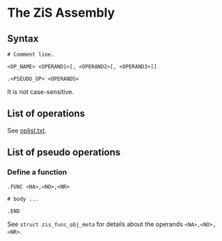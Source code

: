 # The ZiS Assembly

## Syntax

```
# Comment line.

<OP_NAME> <OPERAND1>[, <OPERAND2>[, <OPERAND3>]]

.<PSEUDO_OP> <OPERANDS>
```

It is not case-sensitive.

## List of operations

See [oplist.txt](../core/oplist.txt).

## List of pseudo operations

### Define a function

```
.FUNC <NA>,<NO>,<NR>

# body ...

.END
```

See `struct zis_func_obj_meta` for details about the operands `<NA>,<NO>,<NR>`.
